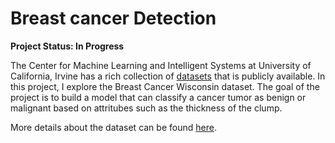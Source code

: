 # Breast cancer Detection

**Project Status: In Progress**

The Center for Machine Learning and Intelligent Systems at University of California, Irvine has a rich collection of <a href="https://archive.ics.uci.edu/ml/datasets.html">datasets</a> that is publicly available. 
In this project, I explore the Breast Cancer Wisconsin dataset. The goal of the project is to build a model that can classify a cancer tumor as benign or malignant based on attritubes such as the thickness of the clump. 

More details about the dataset can be found <a href=https://archive.ics.uci.edu/ml/datasets/Breast+Cancer+Wisconsin+%28Original%29>here</a>.
